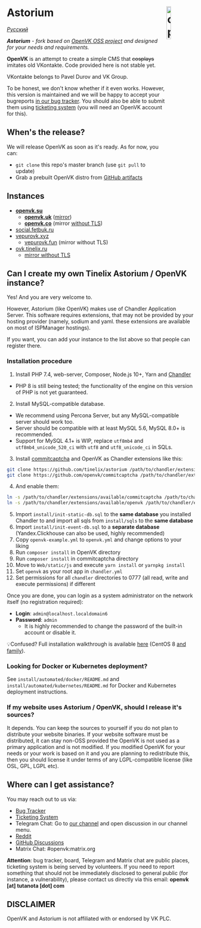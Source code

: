 # <img align="right" src="https://github.com/openvk/openvk/raw/master/Web/static/img/logo_shadow.png" alt="openvk" title="openvk" width="15%">Astorium

_[Русский](README_RU.md)_

_**Astorium** - fork based on [OpenVK OSS project](https://github.com/openvk/openvk) and designed for your needs and requirements._

**OpenVK** is an attempt to create a simple CMS that ~~cosplays~~ imitates old VKontakte. Code provided here is not stable yet.

VKontakte belongs to Pavel Durov and VK Group.

To be honest, we don't know whether if it even works. However, this version is maintained and we will be happy to accept your bugreports [in our bug tracker](https://github.com/openvk/openvk/projects/1). You should also be able to submit them using [ticketing system](https://openvk.su/support?act=new) (you will need an OpenVK account for this).

## When's the release?

We will release OpenVK as soon as it's ready. As for now, you can:
* `git clone` this repo's master branch (use `git pull` to update)
* Grab a prebuilt OpenVK distro from [GitHub artifacts](https://nightly.link/openvk/archive/workflows/nightly/master/OpenVK%20Archive.zip)

## Instances

* **[openvk.su](https://openvk.su/)**
  * **[openvk.uk](https://openvk.uk)** ([mirror](https://t.me/openvk/1609))
  * **[openvk.co](http://openvk.co)** (mirror [without TLS](https://t.me/openvk/1654))
* [social.fetbuk.ru](http://social.fetbuk.ru/)
* [vepurovk.xyz](http://vepurovk.xyz/)
  * [vepurovk.fun](http://vepurovk.fun/) (mirror without TLS)
* [ovk.tinelix.ru](https://ovk.tinelix.ru)
  * [mirror without TLS](http://ovk.tinelix.ru)

## Can I create my own Tinelix Astorium / OpenVK instance?

Yes! And you are very welcome to.

However, Astorium (like OpenVK) makes use of Chandler Application Server. This software requires extensions, that may not be provided by your hosting provider (namely, sodium and yaml. these extensions are available on most of ISPManager hostings).

If you want, you can add your instance to the list above so that people can register there.

### Installation procedure

1. Install PHP 7.4, web-server, Composer, Node.js 10+, Yarn and [Chandler](https://github.com/openvk/chandler)

* PHP 8 is still being tested; the functionality of the engine on this version of PHP is not yet guaranteed.

2. Install MySQL-compatible database.

* We recommend using Percona Server, but any MySQL-compatible server should work too.
* Server should be compatible with at least MySQL 5.6, MySQL 8.0+ is recommended.
* Support for MySQL 4.1+ is WIP, replace `utf8mb4` and `utf8mb4_unicode_520_ci` with `utf8` and `utf8_unicode_ci` in SQLs.

3. Install [commitcaptcha](https://github.com/openvk/commitcaptcha) and OpenVK as Chandler extensions like this:

```bash
git clone https://github.com/tinelix/astorium /path/to/chandler/extensions/available/openvk
git clone https://github.com/openvk/commitcaptcha /path/to/chandler/extensions/available/commitcaptcha
```

4. And enable them:

```bash
ln -s /path/to/chandler/extensions/available/commitcaptcha /path/to/chandler/extensions/enabled/
ln -s /path/to/chandler/extensions/available/openvk /path/to/chandler/extensions/enabled/
```

5. Import `install/init-static-db.sql` to the **same database** you installed Chandler to and import all sqls from `install/sqls` to the **same database**
6. Import `install/init-event-db.sql` to a **separate database** (Yandex.Clickhouse can also be used, highly recommended)
7. Copy `openvk-example.yml` to `openvk.yml` and change options to your liking
8. Run `composer install` in OpenVK directory
9. Run `composer install` in commitcaptcha directory
10. Move to `Web/static/js` and execute `yarn install` or `yarnpkg install`
11. Set `openvk` as your root app in `chandler.yml`
12. Set permissions for all `сhandler` directories to 0777 (all read, write and execute permissions) if different

Once you are done, you can login as a system administrator on the network itself (no registration required):

* **Login**: `admin@localhost.localdomain6`
* **Password**: `admin`
  * It is highly recommended to change the password of the built-in account or disable it.

💡Confused? Full installation walkthrough is available [here](https://docs.openvk.uk/openvk_engine/centos8_installation/) (CentOS 8 [and](https://almalinux.org/) [family](https://yum.oracle.com/oracle-linux-isos.html)).

### Looking for Docker or Kubernetes deployment?
See `install/automated/docker/README.md` and `install/automated/kubernetes/README.md` for Docker and Kubernetes deployment instructions.

### If my website uses Astorium / OpenVK, should I release it's sources?

It depends. You can keep the sources to yourself if you do not plan to distribute your website binaries. If your website software must be distributed, it can stay non-OSS provided the OpenVK is not used as a primary application and is not modified. If you modified OpenVK for your needs or your work is based on it and you are planning to redistribute this, then you should license it under terms of any LGPL-compatible license (like OSL, GPL, LGPL etc).

## Where can I get assistance?

You may reach out to us via:

* [Bug Tracker](https://github.com/openvk/openvk/projects/1)
* [Ticketing System](https://openvk.su/support?act=new)
* Telegram Chat: Go to [our channel](https://t.me/openvkenglish) and open discussion in our channel menu.
* [Reddit](https://www.reddit.com/r/openvk/)
* [GitHub Discussions](https://github.com/openvk/openvk/discussions)
* Matrix Chat: #openvk:matrix.org

**Attention**: bug tracker, board, Telegram and Matrix chat are public places, ticketing system is being served by volunteers. If you need to report something that should not be immediately disclosed to general public (for instance, a vulnerability), please contact us directly via this email: **openvk [at] tutanota [dot] com**

## DISCLAIMER
OpenVK and Astorium is not affiliated with or endorsed by VK PLC.
